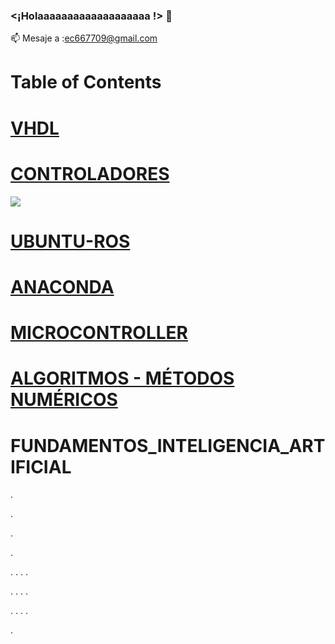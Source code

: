 ### <¡Holaaaaaaaaaaaaaaaaaaa !> 👋


📫 Mesaje a :ec667709@gmail.com

# Table of Contents



# [VHDL](https://github.com/ErickLopC/VHDL_/tree/main)

# [CONTROLADORES](https://github.com/ErickLopC/Dise-o-de-Controladores)
 <img src="https://img.shields.io/badge/Ubuntu-E95420?style=for-the-badge&logo=ubuntu&logoColor=white" />

# [UBUNTU-ROS](https://github.com/ErickLopC/UBUNTU__ROS)

# [ANACONDA](https://github.com/ErickLopC/ANACONDA-/blob/main/README.md)

# [MICROCONTROLLER](https://github.com/ErickLopC/Microcontroller-/blob/main/README.md)

# [ALGORITMOS - MÉTODOS NUMÉRICOS](https://github.com/ErickLopC/Algoritmos-de-M-todos-num-ricos/blob/main/README.md)

# FUNDAMENTOS_INTELIGENCIA_ARTIFICIAL

.

.

.

.

.
.
.
.



.
.
.
.

.
.
.
.

.


